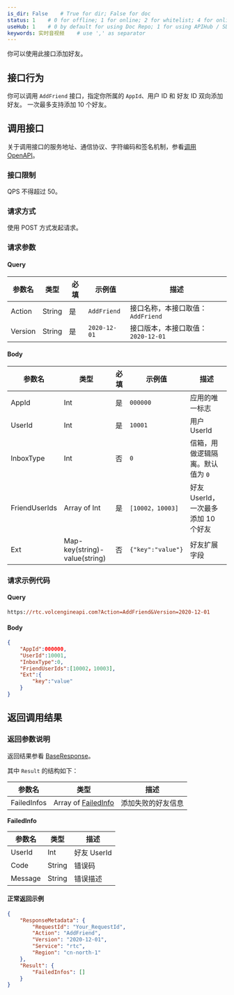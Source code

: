 ```yaml
---
is_dir: False    # True for dir; False for doc
status: 1    # 0 for offline; 1 for online; 2 for whitelist; 4 for online but hidden in TOC
useHub: 1    # 0 by default for using Doc Repo; 1 for using APIHub / SDKHub.
keywords: 实时音视频    # use ',' as separator
---
```


你可以使用此接口添加好友。
## 接口行为

你可以调用 `AddFriend` 接口，指定你所属的 `AppId`、用户 ID 和 好友 ID 双向添加好友。 一次最多支持添加 10 个好友。

## 调用接口

关于调用接口的服务地址、通信协议、字符编码和签名机制，参看[调用 OpenAPI](412251)。
### 接口限制

QPS 不得超过 50。

### 请求方式

使用 POST 方式发起请求。

### 请求参数

#### Query

| 参数名 | 类型 | 必填 | 示例值 | 描述 |
| --- | --- | --- | --- | --- |
| Action | String | 是 | `AddFriend` | 接口名称，本接口取值：`AddFriend` |
| Version | String | 是 | `2020-12-01` | 接口版本，本接口取值：`2020-12-01` |

#### Body

| 参数名 | 类型 | 必填 | 示例值 | 描述 |
| --- | --- | --- | --- | --- |
| AppId | Int | 是 | `000000` | 应用的唯一标志 |
| UserId | Int | 是 | `10001` | 用户 UserId |
| InboxType | Int | 否 | `0` | 信箱，用做逻辑隔离。默认值为 `0` |
| FriendUserIds | Array of Int | 是 | `[10002，10003]` | 好友 UserId，一次最多添加 10 个好友 |
| Ext | Map-key(string)-value(string) | 否 | `{"key":"value"}` | 好友扩展字段 |

### 请求示例代码

#### Query

```postscript
https://rtc.volcengineapi.com?Action=AddFriend&Version=2020-12-01
```

#### Body

```json
{
    "AppId":000000,
    "UserId":10001,
    "InboxType":0,
    "FriendUserIds":[10002，10003],
    "Ext":{
        "key":"value"
    }
}
```

## 返回调用结果

### 返回参数说明

返回结果参看 [BaseResponse](192711#baseresponse)。

其中 `Result` 的结构如下：

| 参数名 | 类型 | 描述 |
| --- | --- | --- |
| FailedInfos | Array of [FailedInfo](#failedinfo) | 添加失败的好友信息 |

<span id="failedinfo"></span>**FailedInfo**
	
| 参数名 | 类型 | 描述 |
| --- | --- | --- |
| UserId | Int | 好友 UserId |
| Code | String | 错误码 |
| Message | String | 错误描述 |

#### **正常返回示例**

```json
{
    "ResponseMetadata": {
        "RequestId": "Your_RequestId",
        "Action": "AddFriend",
        "Version": "2020-12-01",
        "Service": "rtc",
        "Region": "cn-north-1"
    },
    "Result": {
        "FailedInfos": []
    }
}
```
